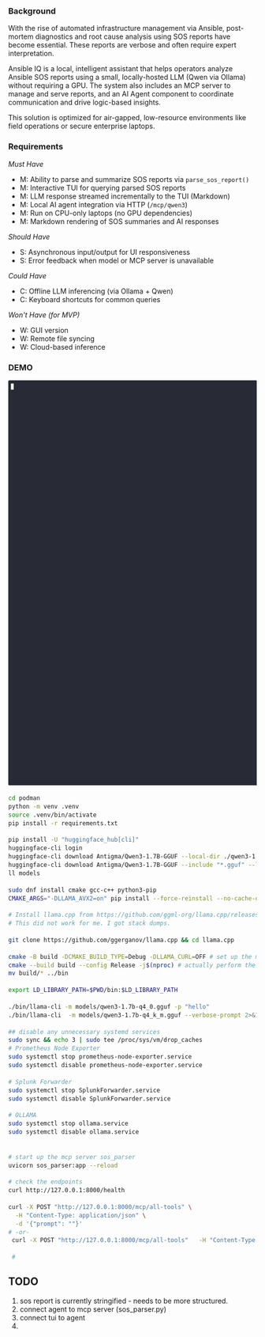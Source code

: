 ### Background

With the rise of automated infrastructure management via Ansible, post-mortem diagnostics and root cause analysis using SOS reports have become essential. These reports are verbose and often require expert interpretation. 

Ansible IQ is a local, intelligent assistant that helps operators analyze Ansible SOS reports using a small, locally-hosted LLM (Qwen via Ollama) without requiring a GPU. The system also includes an MCP server to manage and serve reports, and an AI Agent component to coordinate communication and drive logic-based insights.

This solution is optimized for air-gapped, low-resource environments like field operations or secure enterprise laptops.

### Requirements

*Must Have*
- M: Ability to parse and summarize SOS reports via `parse_sos_report()`
- M: Interactive TUI for querying parsed SOS reports
- M: LLM response streamed incrementally to the TUI (Markdown)
- M: Local AI agent integration via HTTP (`/mcp/qwen3`)
- M: Run on CPU-only laptops (no GPU dependencies)
- M: Markdown rendering of SOS summaries and AI responses

*Should Have*
- S: Asynchronous input/output for UI responsiveness
- S: Error feedback when model or MCP server is unavailable

*Could Have*
- C: Offline LLM inferencing (via Ollama + Qwen)
- C: Keyboard shortcuts for common queries

*Won't Have (for MVP)*
- W: GUI version
- W: Remote file syncing
- W: Cloud-based inference

### DEMO

![Ansible IQ Demo](assets/demo.gif)

```bash
cd podman
python -m venv .venv
source .venv/bin/activate
pip install -r requirements.txt

pip install -U "huggingface_hub[cli]"
huggingface-cli login
huggingface-cli download Antigma/Qwen3-1.7B-GGUF --local-dir ./qwen3-1.7b --local-dir-use-symlinks False
huggingface-cli download Antigma/Qwen3-1.7B-GGUF --include "*.gguf" --local-dir ./models
ll models

sudo dnf install cmake gcc-c++ python3-pip
CMAKE_ARGS="-DLLAMA_AVX2=on" pip install --force-reinstall --no-cache-dir llama-cpp-python

# Install llama.cpp from https://github.com/ggml-org/llama.cpp/releases and move the files into the .bin folder
# This did not work for me. I got stack dumps.

git clone https://github.com/ggerganov/llama.cpp && cd llama.cpp

cmake -B build -DCMAKE_BUILD_TYPE=Debug -DLLAMA_CURL=OFF # set up the makefile.
cmake --build build --config Release -j$(nproc) # actually perform the make
mv build/* ../bin

export LD_LIBRARY_PATH=$PWD/bin:$LD_LIBRARY_PATH

./bin/llama-cli -m models/qwen3-1.7b-q4_0.gguf -p "hello"
./bin/llama-cli  -m models/qwen3-1.7b-q4_k_m.gguf --verbose-prompt 2>&1 | grep -E 'model|quant|context'

## disable any unnecessary systemd services
sudo sync && echo 3 | sudo tee /proc/sys/vm/drop_caches
# Prometheus Node Exporter
sudo systemctl stop prometheus-node-exporter.service
sudo systemctl disable prometheus-node-exporter.service

# Splunk Forwarder
sudo systemctl stop SplunkForwarder.service
sudo systemctl disable SplunkForwarder.service

# OLLAMA
sudo systemctl stop ollama.service
sudo systemctl disable ollama.service


# start up the mcp server sos_parser
uvicorn sos_parser:app --reload

# check the endpoints
curl http://127.0.0.1:8000/health

curl -X POST "http://127.0.0.1:8000/mcp/all-tools" \
  -H "Content-Type: application/json" \
  -d '{"prompt": ""}'
# -or-
 curl -X POST "http://127.0.0.1:8000/mcp/all-tools"   -H "Content-Type: application/json"   -d '{"prompt": ""}' > podman.json 

 #
 ```

 ## TODO
 1. sos report is currently stringified - needs to be more structured.
 2. connect agent to  mcp server (sos_parser.py)
 3. connect tui to agent
 4. 